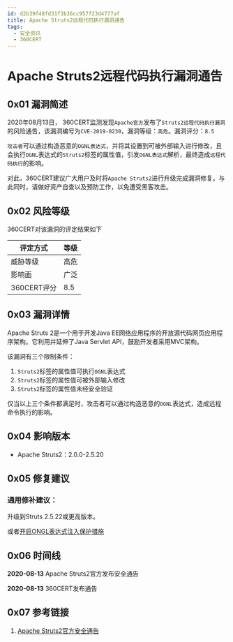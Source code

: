```yaml
---
id: d2b39f48fd31f3b36cc957f23d4777af
title: Apache Struts2远程代码执行漏洞通告
tags: 
  - 安全资讯
  - 360CERT
---
```


# Apache Struts2远程代码执行漏洞通告

0x01 漏洞简述
---------


2020年08月13日， 360CERT监测发现`Apache官方`发布了`Struts2远程代码执行漏洞`的风险通告，该漏洞编号为`CVE-2019-0230`，漏洞等级：`高危`。漏洞评分：`8.5`


`攻击者`可以通过构造恶意的`OGNL表达式`，并将其设置到可被外部输入进行修改，且会执行`OGNL`表达式的`Struts2`标签的属性值，引发`OGNL表达式`解析，最终造成`远程代码执行`的影响。


对此，360CERT建议广大用户及时将`Apache Struts2`进行升级完成漏洞修复。与此同时，请做好资产自查以及预防工作，以免遭受黑客攻击。


0x02 风险等级
---------


360CERT对该漏洞的评定结果如下




| 评定方式 | 等级 |
| --- | --- |
| 威胁等级 | 高危 |
| 影响面 | 广泛 |
| 360CERT评分 | 8.5 |


0x03 漏洞详情
---------


Apache Struts 2是一个用于开发Java EE网络应用程序的开放源代码网页应用程序架构。它利用并延伸了Java Servlet API，鼓励开发者采用MVC架构。


该漏洞有三个限制条件：


1. `Struts2`标签的属性值可执行`OGNL`表达式
2. `Struts2`标签的属性值可被外部输入修改
3. `Struts2`标签的属性值未经安全验证


仅当以上三个条件都满足时，攻击者可以通过构造恶意的`OGNL`表达式，造成远程命令执行的影响。


0x04 影响版本
---------


* Apache Struts2：2.0.0-2.5.20


0x05 修复建议
---------


### 通用修补建议：


升级到Struts 2.5.22或更高版本。


或者[开启ONGL表达式注入保护措施](https://struts.apache.org/security/#proactively-protect-from-ognl-expression-injections-attacks-if-easily-applicable)


0x06 时间线
--------


**2020-08-13** Apache Struts2官方发布安全通告


**2020-08-13** 360CERT发布通告


0x07 参考链接
---------


1. [Apache Struts2官方安全通告](https://cwiki.apache.org/confluence/display/WW/S2-059)


